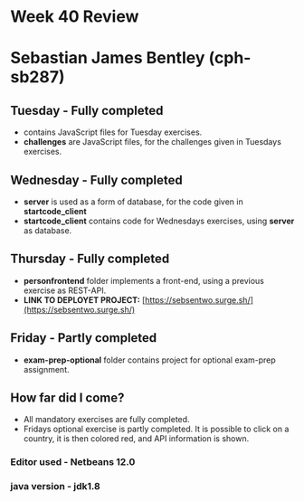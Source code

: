 # Week 40 Review
# Sebastian James Bentley (cph-sb287)

## Tuesday - Fully completed
* contains JavaScript files for Tuesday exercises. 
* **challenges** are JavaScript files, for the challenges given in Tuesdays exercises.

## Wednesday - Fully completed
* **server** is used as a form of database, for the code given in **startcode_client**
* **startcode_client** contains code for Wednesdays exercises, using **server** as database.

## Thursday - Fully completed
* **personfrontend** folder implements a front-end, using a previous exercise as REST-API.
* **LINK TO DEPLOYET PROJECT:** [https://sebsentwo.surge.sh/](https://sebsentwo.surge.sh/)

## Friday - Partly completed
* **exam-prep-optional** folder contains project for optional exam-prep assignment.

## How far did I come?
* All mandatory exercises are fully completed.
* Fridays optional exercise is partly completed.  It is possible to click on a country, it is then colored red, and API information is shown.
  

### Editor used - Netbeans 12.0
### java version - jdk1.8
